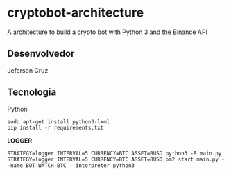 # cryptobot-architecture
A architecture to build a crypto bot with Python 3 and the Binance API
## Desenvolvedor
Jeferson Cruz
## Tecnologia
Python
```
sudo apt-get install python3-lxml
pip install -r requirements.txt
```
**LOGGER**
```
STRATEGY=logger INTERVAL=5 CURRENCY=BTC ASSET=BUSD python3 -B main.py
STRATEGY=logger INTERVAL=5 CURRENCY=BTC ASSET=BUSD pm2 start main.py --name BOT-WATCH-BTC --interpreter python3
```